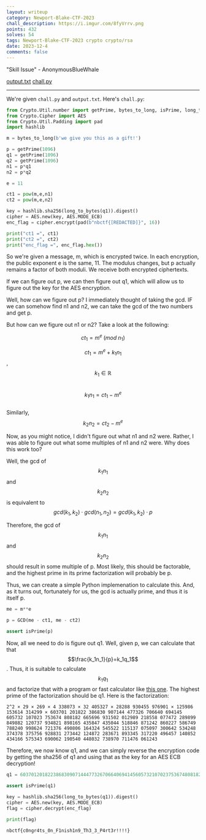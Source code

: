 ```yaml
---
layout: writeup
category: Newport-Blake-CTF-2023
chall_description: https://i.imgur.com/8fyVrrv.png
points: 432
solves: 54
tags: Newport-Blake-CTF-2023 crypto crypto/rsa
date: 2023-12-4
comments: false
---
```


"Skill Issue" - AnonymousBlueWhale  

[output.txt](https://github.com/Nightxade/ctf-writeups/blob/master/assets/CTFs/Newport-Blake-CTF-2023/crypto/sbg-abw-output.txt) [chall.py](https://github.com/Nightxade/ctf-writeups/blob/master/assets/CTFs/Newport-Blake-CTF-2023/crypto/sbg-abw-chall.py)  

---

<script
  src="https://cdn.mathjax.org/mathjax/latest/MathJax.js?config=TeX-AMS-MML_HTMLorMML"
  type="text/javascript">
</script>

We're given `chall.py` and `output.txt`. Here's `chall.py`:  

```py
from Crypto.Util.number import getPrime, bytes_to_long, isPrime, long_to_bytes
from Crypto.Cipher import AES
from Crypto.Util.Padding import pad
import hashlib

m = bytes_to_long(b'we give you this as a gift!')

p = getPrime(1096)
q1 = getPrime(1096)
q2 = getPrime(1096)
n1 = p*q1
n2 = p*q2

e = 11

ct1 = pow(m,e,n1)
ct2 = pow(m,e,n2)

key = hashlib.sha256(long_to_bytes(q1)).digest()
cipher = AES.new(key, AES.MODE_ECB)
enc_flag = cipher.encrypt(pad(b"nbctf{[REDACTED]}", 16))

print("ct1 =", ct1)
print("ct2 =", ct2)
print("enc_flag =", enc_flag.hex())
```

So we're given a message, m, which is encrypted twice. In each encryption, the public exponent e is the same, 11. The modulus changes, but p actually remains a factor of both moduli. We receive both encrypted ciphertexts.  

If we can figure out p, we can then figure out q1, which will allow us to figure out the key for the AES encryption.  

Well, how can we figure out p? I immediately thought of taking the gcd. IF we can somehow find n1 and n2, we can take the gcd of the two numbers and get p.  

But how can we figure out n1 or n2? Take a look at the following:  

$$ct_1=m^e\;(mod\;n_1)$$  

$$ct_1=m^e+k_1n_1$$, $$k_1\in \mathbb{R}$$  
$$k_1n_1=ct_1-m^e$$  
Similarly, $$k_2n_2=ct_2-m^e$$  

Now, as you might notice, I didn't figure out what n1 and n2 were. Rather, I was able to figure out what some multiples of n1 and n2 were. Why does this work too?  

Well, the gcd of $$k_1n_1$$ and $$k_2n_2$$ is equivalent to $$gcd(k_1,k_2)\cdot gcd(n_1,n_2) = gcd(k_1,k_2)\cdot p$$  

Therefore, the gcd of $$k_1n_1$$ and $$k_2n_2$$ should result in some multiple of p. Most likely, this should be factorable, and the highest prime in its prime factorization will probably be p.  

Thus, we can create a simple Python implemenation to calculate this. And, as it turns out, fortunately for us, the gcd is actually prime, and thus it is itself p.  

```py
me = m**e

p = GCD(me - ct1, me - ct2)

assert isPrime(p)
```

Now, all we need to do is figure out q1. Well, given p, we can calculate that that $$\frac{k_1n_1}{p}=k_1q_1$$. Thus, it is suitable to calculate $$k_1q_1$$ and factorize that with a program or fast calculator like [this one](https://www.alpertron.com.ar/ECM.HTM). The highest prime of the factorization should be q1. Here is the factorization:  

```
2^2 × 29 × 269 × 4 338073 × 32 405327 × 28288 930455 976901 × 125986 153614 314299 × 603701 201822 386830 907144 477326 706640 694145 605732 107023 753674 808182 665696 931502 012989 218558 077472 289899 849882 120737 934821 898165 435847 435044 518846 871242 860227 586749 788240 998624 721376 490806 164324 545522 115137 075097 300642 534248 374378 375756 928831 273442 124872 283671 893345 317220 496457 140852 434166 575343 690062 190540 448032 738970 711476 061243
```

Therefore, we now know q1, and we can simply reverse the encryption code by getting the sha256 of q1 and using that as the key for an AES ECB decryption!  

```py
q1 = 603701201822386830907144477326706640694145605732107023753674808182665696931502012989218558077472289899849882120737934821898165435847435044518846871242860227586749788240998624721376490806164324545522115137075097300642534248374378375756928831273442124872283671893345317220496457140852434166575343690062190540448032738970711476061243

assert isPrime(q1)

key = hashlib.sha256(long_to_bytes(q1)).digest()
cipher = AES.new(key, AES.MODE_ECB)
flag = cipher.decrypt(enc_flag)

print(flag)
```

    nbctf{c0ngr4ts_0n_F1nish1n9_Th3_3_P4rt3r!!!!}